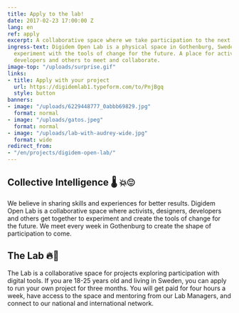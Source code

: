 ```yaml
---
title: Apply to the lab!
date: 2017-02-23 17:00:00 Z
lang: en
ref: apply
excerpt: A collaborative space where we take participation to the next level.
ingress-text: Digidem Open Lab is a physical space in Gothenburg, Sweden, where we
  experiment with the tools of change for the future. A place for activists, designers,
  developers and others to meet and collaborate.
image-top: "/uploads/surprise.gif"
links:
- title: Apply with your project
  url: https://digidemlab1.typeform.com/to/PnjBgq
  style: button
banners:
- image: "/uploads/6229448777_0abbb69829.jpg"
  format: normal
- image: "/uploads/gatos.jpeg"
  format: normal
- image: "/uploads/lab-with-audrey-wide.jpg"
  format: wide
redirect_from:
- "/en/projects/digidem-open-lab/"
---
```


## Collective Intelligence :thermometer: :boom::heart_eyes:
We believe in sharing skills and experiences for better results. Digidem Open Lab is a collaborative space where activists, designers, developers and others get together to experiment and create the tools of change for the future. We meet every week in Gothenburg to create the shape of participation to come.

## The Lab :fire::seedling:
The Lab is a collaborative space for projects exploring participation with digital tools. If you are 18-25 years old and living in Sweden, you can apply to run your own project for three months. You will get paid for four hours a week, have access to the space and mentoring from our Lab Managers, and connect to our national and international network.

